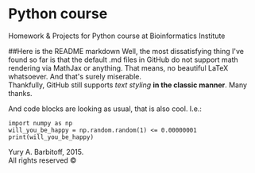 # Python course
Homework &amp; Projects for Python course at Bioinformatics Institute

##Here is the README markdown
Well, the most dissatisfying thing I've found so far is that the default .md files in GitHub do not support math rendering
via MathJax or anything. That means, no beautiful LaTeX whatsoever. And that's surely miserable.  
Thankfully, GitHub still supports *text styling* **in the classic manner**. Many thanks.  
  
And code blocks are looking as usual, that is also cool. I.e.:
```
import numpy as np
will_you_be_happy = np.random.random(1) <= 0.00000001
print(will_you_be_happy)
```
  
  
Yury A. Barbitoff, 2015.  
All rights reserved ©  
